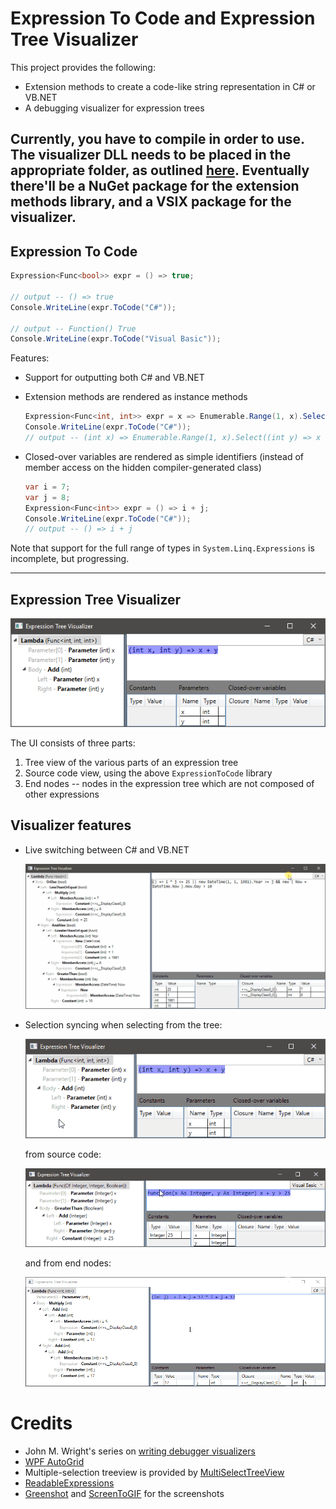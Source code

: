 # Expression To Code and Expression Tree Visualizer
This project provides the following:

* Extension methods to create a code-like string representation in C# or VB.NET
* A debugging visualizer for expression trees

Currently, you have to compile in order to use. The visualizer DLL needs to be placed in the appropriate folder, as outlined [here](https://docs.microsoft.com/en-us/visualstudio/debugger/how-to-install-a-visualizer?view=vs-2017). Eventually there'll be a NuGet package for the extension methods library, and a VSIX package for the visualizer.
---

## Expression To Code
```csharp
Expression<Func<bool>> expr = () => true;

// output -- () => true
Console.WriteLine(expr.ToCode("C#")); 

// output -- Function() True
Console.WriteLine(expr.ToCode("Visual Basic"));
```

Features:

* Support for outputting both C# and VB.NET
* Extension methods are rendered as instance methods

    ```csharp
    Expression<Func<int, int>> expr = x => Enumerable.Range(1, x).Select(y => x * y).Count();
    Console.WriteLine(expr.ToCode("C#"));
    // output -- (int x) => Enumerable.Range(1, x).Select((int y) => x * y).Count()
    ```

* Closed-over variables are rendered as simple identifiers (instead of member access on the hidden compiler-generated class)

    ```csharp
    var i = 7;
    var j = 8;
    Expression<Func<int>> expr = () => i + j;
    Console.WriteLine(expr.ToCode("C#"));
    // output -- () => i + j
    ```

Note that support for the full range of types in `System.Linq.Expressions` is incomplete, but progressing.

---

## Expression Tree Visualizer

![Screenshot](screenshot-01.png)

The UI consists of three parts:

1. Tree view of the various parts of an expression tree
2. Source code view, using the above `ExpressionToCode` library
3. End nodes -- nodes in the expression tree which are not composed of other expressions

## Visualizer features

* Live switching between C# and VB.NET

    ![Language switch](language-switch.gif)
    
* Selection syncing when selecting from the tree:

  ![Selection sync from tree](sync-from-tree.gif)

  from source code:

  ![Selection sync from source code](sync-from-code.gif)

  and from end nodes:

  ![Selection sync from end nodes](sync-from-endnodes.gif)

# Credits

* John M. Wright's series on [writing debugger visualizers](https://wrightfully.com/writing-a-readonly-debugger-visualizer)
* [WPF AutoGrid](https://github.com/carbonrobot/wpf-autogrid)
* Multiple-selection treeview is provided by [MultiSelectTreeView](https://github.com/ygoe/MultiSelectTreeView)
* [ReadableExpressions](https://github.com/agileobjects/ReadableExpressions)
* [Greenshot](https://getgreenshot.org/) and [ScreenToGIF](https://www.screentogif.com/) for the screenshots
